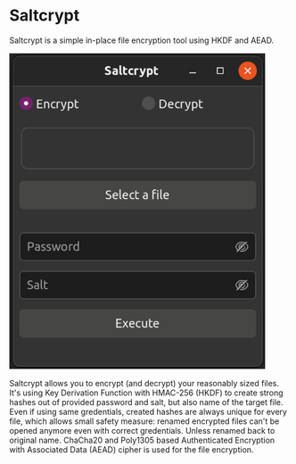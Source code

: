 # Saltcrypt

Saltcrypt is a simple in-place file encryption tool using HKDF and AEAD.

![Screenshot](doc/Screenshot.png)

Saltcrypt allows you to encrypt (and decrypt) your reasonably sized files. It's using Key Derivation Function with HMAC-256 (HKDF) to create strong hashes out of provided password and salt, but also name of the target file. Even if using same gredentials, created hashes are always unique for every file, which allows small safety measure: renamed encrypted files can't be opened anymore even with correct gredentials. Unless renamed back to original name.
ChaCha20 and Poly1305 based Authenticated Encryption with Associated Data (AEAD) cipher is used for the file encryption.